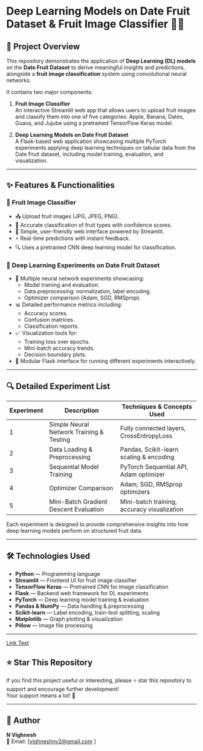 #  Deep Learning Models on Date Fruit Dataset & Fruit Image Classifier 🍎🍌

## 🚀 Project Overview

This repository demonstrates the application of **Deep Learning (DL) models** on the **Date Fruit Dataset** to derive meaningful insights and predictions, alongside a **fruit image classification** system using convolutional neural networks.

It contains two major components:

1. **Fruit Image Classifier**  
   An interactive Streamlit web app that allows users to upload fruit images and classify them into one of five categories: Apple, Banana, Dates, Guava, and Jujube using a pretrained TensorFlow Keras model.

2. **Deep Learning Models on Date Fruit Dataset**  
   A Flask-based web application showcasing multiple PyTorch experiments applying deep learning techniques on tabular data from the Date Fruit dataset, including model training, evaluation, and visualization.

---

## ✨ Features & Functionalities

### 🍏 Fruit Image Classifier

- 📤 Upload fruit images (JPG, JPEG, PNG).
- 🤖 Accurate classification of fruit types with confidence scores.
- 🌟 Simple, user-friendly web interface powered by Streamlit.
- ⚡ Real-time predictions with instant feedback.
- 🔍 Uses a pretrained CNN deep learning model for classification.

### 🔬 Deep Learning Experiments on Date Fruit Dataset

- 🔄 Multiple neural network experiments showcasing:
  - Model training and evaluation.
  - Data preprocessing: normalization, label encoding.
  - Optimizer comparison (Adam, SGD, RMSprop).
- 📊 Detailed performance metrics including:
  - Accuracy scores.
  - Confusion matrices.
  - Classification reports.
- 📈 Visualization tools for:
  - Training loss over epochs.
  - Mini-batch accuracy trends.
  - Decision boundary plots.
- 🧩 Modular Flask interface for running different experiments interactively.

---

## 🔍 Detailed Experiment List

| Experiment | Description                               | Techniques & Concepts Used                    |
|------------|-------------------------------------------|-----------------------------------------------|
| 1          | Simple Neural Network Training & Testing | Fully connected layers, CrossEntropyLoss      |
| 2          | Data Loading & Preprocessing              | Pandas, Scikit-learn scaling & encoding       |
| 3          | Sequential Model Training                 | PyTorch Sequential API, Adam optimizer        |
| 4          | Optimizer Comparison                      | Adam, SGD, RMSprop optimizers                  |
| 5          | Mini-Batch Gradient Descent Evaluation   | Mini-batch training, accuracy visualization   |

Each experiment is designed to provide comprehensive insights into how deep learning models perform on structured fruit data.

---

## 🛠️ Technologies Used

- **Python** — Programming language  
- **Streamlit** — Frontend UI for fruit image classifier  
- **TensorFlow Keras** — Pretrained CNN for image classification  
- **Flask** — Backend web framework for DL experiments  
- **PyTorch** — Deep learning model training & evaluation  
- **Pandas & NumPy** — Data handling & preprocessing  
- **Scikit-learn** — Label encoding, train-test splitting, scaling  
- **Matplotlib** — Graph plotting & visualization  
- **Pillow** — Image file processing  

---

[Link Text]()


## ⭐ Star This Repository

If you find this project useful or interesting, please ⭐ star this repository to support and encourage further development!  
Your support means a lot! 🙏

---

## 👤 Author

**N Vighnesh**  
📧 Email: [vighneshnv2@gmail.com ]  



